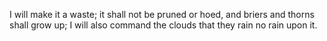 I will make it a waste; it shall not be pruned or hoed, and briers and thorns shall grow up; I will also command the clouds that they rain no rain upon it.
